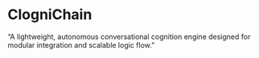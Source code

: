 # ClogniChain
“A lightweight, autonomous conversational cognition engine designed for modular integration and scalable logic flow.”
